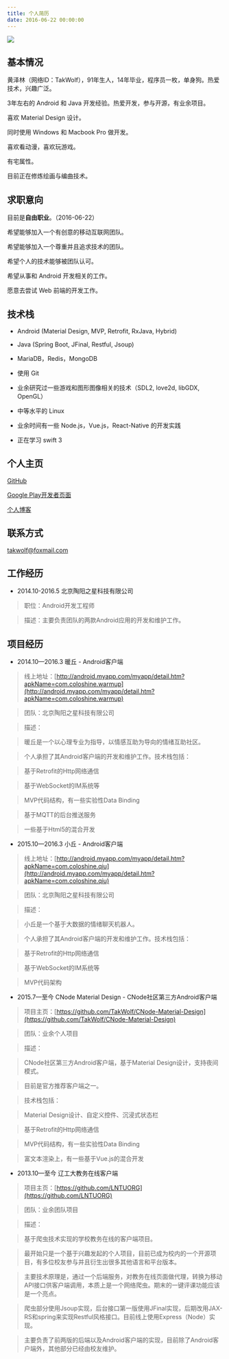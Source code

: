 ```yaml
---
title: 个人简历
date: 2016-06-22 00:00:00
---
```

![](/img/avatar_real.png)

## 基本情况 ##

黄泽林（网络ID：TakWolf），91年生人，14年毕业，程序员一枚，单身狗。热爱技术，兴趣广泛。

3年左右的 Android 和 Java 开发经验。热爱开发，参与开源，有业余项目。

喜欢 Material Design 设计。

同时使用 Windows 和 Macbook Pro 做开发。

喜欢看动漫，喜欢玩游戏。

有宅属性。

目前正在修炼绘画与编曲技术。

## 求职意向 ##

目前是**自由职业**。（2016-06-22）

希望能够加入一个有创意的移动互联网团队。

希望能够加入一个尊重并且追求技术的团队。

希望个人的技术能够被团队认可。

希望从事和 Android 开发相关的工作。

愿意去尝试 Web 前端的开发工作。

## 技术栈 ##

- Android (Material Design, MVP, Retrofit, RxJava, Hybrid)

- Java (Spring Boot, JFinal, Restful, Jsoup)

- MariaDB，Redis，MongoDB

- 使用 Git

- 业余研究过一些游戏和图形图像相关的技术（SDL2, love2d, libGDX, OpenGL）

- 中等水平的 Linux

- 业余时间有一些 Node.js，Vue.js，React-Native 的开发实践

- 正在学习 swift 3

## 个人主页 ##

[GitHub](https://github.com/TakWolf)

[Google Play开发者页面](https://play.google.com/store/apps/dev?id=8404221645429241118)

[个人博客](http://blog.takwolf.com)

## 联系方式 ##

[takwolf@foxmail.com](mailto:takwolf@foxmail.com)

## 工作经历 ##

- 2014.10-2016.5 北京陶阳之星科技有限公司

> 职位：Android开发工程师

> 描述：主要负责团队的两款Android应用的开发和维护工作。

## 项目经历 ##

- 2014.10—2016.3 暖丘 - Android客户端

> 线上地址：[http://android.myapp.com/myapp/detail.htm?apkName=com.coloshine.warmup](http://android.myapp.com/myapp/detail.htm?apkName=com.coloshine.warmup)

> 团队：北京陶阳之星科技有限公司

> 描述：

> 暖丘是一个以心理专业为指导，以情感互助为导向的情绪互助社区。

> 个人承担了其Android客户端的开发和维护工作。技术栈包括：

> 基于Retrofit的Http网络通信

> 基于WebSocket的IM系统等

> MVP代码结构，有一些实验性Data Binding

> 基于MQTT的后台推送服务

> 一些基于Html5的混合开发

- 2015.10—2016.3 小丘 - Android客户端

> 线上地址：[http://android.myapp.com/myapp/detail.htm?apkName=com.coloshine.qiu](http://android.myapp.com/myapp/detail.htm?apkName=com.coloshine.qiu)

> 团队：北京陶阳之星科技有限公司

> 描述：

> 小丘是一个基于大数据的情绪聊天机器人。

> 个人承担了其Android客户端的开发和维护工作。技术栈包括：

> 基于Retrofit的Http网络通信

> 基于WebSocket的IM系统等

> MVP代码架构

- 2015.7—至今 CNode Material Design - CNode社区第三方Android客户端

> 项目主页：[https://github.com/TakWolf/CNode-Material-Design](https://github.com/TakWolf/CNode-Material-Design)

> 团队：业余个人项目

> 描述：

> CNode社区第三方Android客户端，基于Material Design设计，支持夜间模式。

> 目前是官方推荐客户端之一。

> 技术栈包括：

> Material Design设计、自定义控件、沉浸式状态栏

> 基于Retrofit的Http网络通信

> MVP代码结构，有一些实验性Data Binding

> 富文本渲染上，有一些基于Vue.js的混合开发

- 2013.10—至今 辽工大教务在线客户端

> 项目主页：[https://github.com/LNTUORG](https://github.com/LNTUORG)

> 团队：业余团队项目

> 描述：

> 基于爬虫技术实现的学校教务在线的客户端项目。

> 最开始只是一个基于兴趣发起的个人项目，目前已成为校内的一个开源项目，有多位校友参与并且衍生出很多其他语言和平台版本。

> 主要技术原理是，通过一个后端服务，对教务在线页面做代理，转换为移动API接口供客户端调用，本质上是一个网络爬虫。期末的一键评课功能应该是一个亮点。

> 爬虫部分使用Jsoup实现，后台接口第一版使用JFinal实现，后期改用JAX-RS和spring来实现Restful风格接口。目前线上使用Express（Node）实现。

> 主要负责了前两版的后端以及Android客户端的实现，目前除了Android客户端外，其他部分已经由校友维护。
